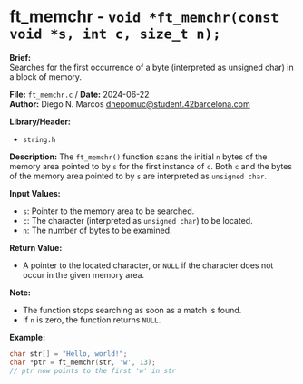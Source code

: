 # ft_memchr - `void *ft_memchr(const void *s, int c, size_t n);`

**Brief:**  
Searches for the first occurrence of a byte (interpreted as unsigned char) in a block of memory.

**File:** `ft_memchr.c` / **Date:** 2024-06-22  
**Author:** Diego N. Marcos <dnepomuc@student.42barcelona.com>

**Library/Header:**  
* `string.h `

**Description:**
The `ft_memchr()` function scans the initial `n` bytes of the memory area pointed to by `s` for the first instance of `c`. Both `c` and the bytes of the memory area pointed to by `s` are interpreted as `unsigned char`.

**Input Values:**
* `s`: Pointer to the memory area to be searched.
* `c`: The character (interpreted as `unsigned char`) to be located.
* `n`: The number of bytes to be examined.

**Return Value:**
* A pointer to the located character, or `NULL` if the character does not occur in the given memory area.

**Note:**
- The function stops searching as soon as a match is found.
- If `n` is zero, the function returns `NULL`.

**Example:**
```c
char str[] = "Hello, world!";
char *ptr = ft_memchr(str, 'w', 13); 
// ptr now points to the first 'w' in str

